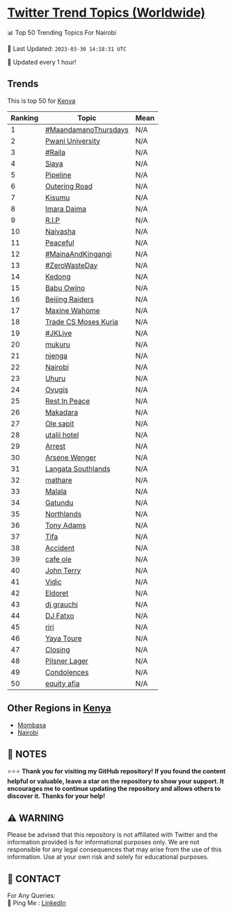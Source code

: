 [Twitter Trend Topics (Worldwide)](https://github.com/ErcinDedeoglu/Twitter-Trend-Topics)
==========


📊 Top 50 Trending Topics For Nairobi

📆 Last Updated: `2023-03-30 14:18:31 UTC`

🔧 Updated every 1 hour!


## Trends

This is top 50 for [Kenya](</Kenya>)

| Ranking | Topic | Mean |
| ------- | ------------ | ------------ |
| 1 | [#MaandamanoThursdays](http://twitter.com/search?q=%23MaandamanoThursdays) | N/A |
| 2 | [Pwani University](http://twitter.com/search?q=Pwani+University) | N/A |
| 3 | [#Raila](http://twitter.com/search?q=%23Raila) | N/A |
| 4 | [Siaya](http://twitter.com/search?q=Siaya) | N/A |
| 5 | [Pipeline](http://twitter.com/search?q=Pipeline) | N/A |
| 6 | [Outering Road](http://twitter.com/search?q=Outering+Road) | N/A |
| 7 | [Kisumu](http://twitter.com/search?q=Kisumu) | N/A |
| 8 | [Imara Daima](http://twitter.com/search?q=Imara+Daima) | N/A |
| 9 | [R.I.P](http://twitter.com/search?q=R.I.P) | N/A |
| 10 | [Naivasha](http://twitter.com/search?q=Naivasha) | N/A |
| 11 | [Peaceful](http://twitter.com/search?q=Peaceful) | N/A |
| 12 | [#MainaAndKingangi](http://twitter.com/search?q=%23MainaAndKingangi) | N/A |
| 13 | [#ZeroWasteDay](http://twitter.com/search?q=%23ZeroWasteDay) | N/A |
| 14 | [Kedong](http://twitter.com/search?q=Kedong) | N/A |
| 15 | [Babu Owino](http://twitter.com/search?q=Babu+Owino) | N/A |
| 16 | [Beijing Raiders](http://twitter.com/search?q=Beijing+Raiders) | N/A |
| 17 | [Maxine Wahome](http://twitter.com/search?q=Maxine+Wahome) | N/A |
| 18 | [Trade CS Moses Kuria](http://twitter.com/search?q=Trade+CS+Moses+Kuria) | N/A |
| 19 | [#JKLive](http://twitter.com/search?q=%23JKLive) | N/A |
| 20 | [mukuru](http://twitter.com/search?q=mukuru) | N/A |
| 21 | [njenga](http://twitter.com/search?q=njenga) | N/A |
| 22 | [Nairobi](http://twitter.com/search?q=Nairobi) | N/A |
| 23 | [Uhuru](http://twitter.com/search?q=Uhuru) | N/A |
| 24 | [Oyugis](http://twitter.com/search?q=Oyugis) | N/A |
| 25 | [Rest In Peace](http://twitter.com/search?q=Rest+In+Peace) | N/A |
| 26 | [Makadara](http://twitter.com/search?q=Makadara) | N/A |
| 27 | [Ole sapit](http://twitter.com/search?q=Ole+sapit) | N/A |
| 28 | [utalii hotel](http://twitter.com/search?q=utalii+hotel) | N/A |
| 29 | [Arrest](http://twitter.com/search?q=Arrest) | N/A |
| 30 | [Arsene Wenger](http://twitter.com/search?q=Arsene+Wenger) | N/A |
| 31 | [Langata Southlands](http://twitter.com/search?q=Langata+Southlands) | N/A |
| 32 | [mathare](http://twitter.com/search?q=mathare) | N/A |
| 33 | [Malala](http://twitter.com/search?q=Malala) | N/A |
| 34 | [Gatundu](http://twitter.com/search?q=Gatundu) | N/A |
| 35 | [Northlands](http://twitter.com/search?q=Northlands) | N/A |
| 36 | [Tony Adams](http://twitter.com/search?q=Tony+Adams) | N/A |
| 37 | [Tifa](http://twitter.com/search?q=Tifa) | N/A |
| 38 | [Accident](http://twitter.com/search?q=Accident) | N/A |
| 39 | [cafe ole](http://twitter.com/search?q=cafe+ole) | N/A |
| 40 | [John Terry](http://twitter.com/search?q=John+Terry) | N/A |
| 41 | [Vidic](http://twitter.com/search?q=Vidic) | N/A |
| 42 | [Eldoret](http://twitter.com/search?q=Eldoret) | N/A |
| 43 | [dj grauchi](http://twitter.com/search?q=dj+grauchi) | N/A |
| 44 | [DJ Fatxo](http://twitter.com/search?q=DJ+Fatxo) | N/A |
| 45 | [riri](http://twitter.com/search?q=riri) | N/A |
| 46 | [Yaya Toure](http://twitter.com/search?q=Yaya+Toure) | N/A |
| 47 | [Closing](http://twitter.com/search?q=Closing) | N/A |
| 48 | [Pilsner Lager](http://twitter.com/search?q=Pilsner+Lager) | N/A |
| 49 | [Condolences](http://twitter.com/search?q=Condolences) | N/A |
| 50 | [equity afia](http://twitter.com/search?q=equity+afia) | N/A |



## Other Regions in [Kenya](</Kenya>)

* [Mombasa](</Kenya/Mombasa.md>)
* [Nairobi](</Kenya/Nairobi.md>)



## 📝 NOTES

⭐⭐⭐ **Thank you for visiting my GitHub repository! If you found the content helpful or valuable, leave a star on the repository to show your support. It encourages me to continue updating the repository and allows others to discover it. Thanks for your help!**


## ⚠️ WARNING

Please be advised that this repository is not affiliated with Twitter and the information provided is for informational purposes only. We are not responsible for any legal consequences that may arise from the use of this information. Use at your own risk and solely for educational purposes.


## 📨 CONTACT

 For Any Queries:  
            🏓 Ping Me : [LinkedIn](https://www.linkedin.com/in/ercindedeoglu/)
